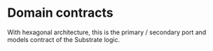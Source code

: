# Domain contracts

With hexagonal architecture, this is the primary / secondary port and models contract of the Substrate logic.